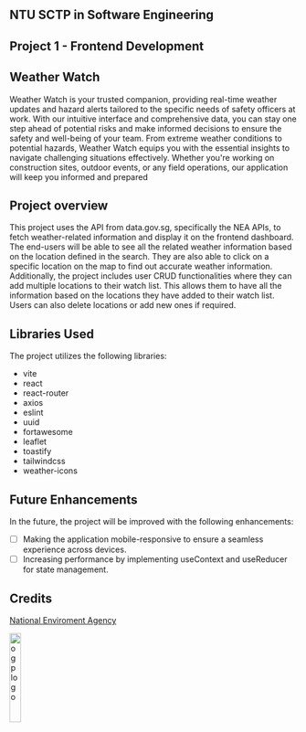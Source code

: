 ## NTU SCTP in Software Engineering

## Project 1 - Frontend Development

## Weather Watch

Weather Watch is your trusted companion, providing real-time weather updates and hazard alerts tailored to the specific needs of safety officers at work.
With our intuitive interface and comprehensive data, you can stay one step ahead of potential risks and make informed decisions to ensure the safety and well-being of your team. From extreme weather conditions to potential hazards, Weather Watch equips you with the essential insights to navigate challenging situations effectively. Whether you're working on construction sites, outdoor events, or any field operations, our application will keep you informed and prepared

## Project overview

This project uses the API from data.gov.sg, specifically the NEA APIs, to fetch weather-related information and display it on the frontend dashboard. The end-users will be able to see all the related weather information based on the location defined in the search. They are also able to click on a specific location on the map to find out accurate weather information. Additionally, the project includes user CRUD functionalities where they can add multiple locations to their watch list. This allows them to have all the information based on the locations they have added to their watch list. Users can also delete locations or add new ones if required.

## Libraries Used

The project utilizes the following libraries:

- vite
- react
- react-router
- axios
- eslint
- uuid
- fortawesome
- leaflet
- toastify
- tailwindcss
- weather-icons

## Future Enhancements

In the future, the project will be improved with the following enhancements:

- [ ] Making the application mobile-responsive to ensure a seamless experience across devices.
- [ ] Increasing performance by implementing useContext and useReducer for state management.

<!-- > ![ntu-project1-weather-watch](https://socialify.git.ci/JustenMX/ntu-project1-weather-watch/image?font=Raleway&forks=1&language=1&name=1&pattern=Plus&pulls=1&stargazers=1&theme=Auto) -->

## Credits

[National Enviroment Agency](https://beta.data.gov.sg/datasets/)

<img src="https://d33wubrfki0l68.cloudfront.net/17db5b93c652e8401162c9c49bd337dad3433f74/6780e/images/ogp-logo-spacing.png" alt="ogp logo"  width="20%" height="20%">

